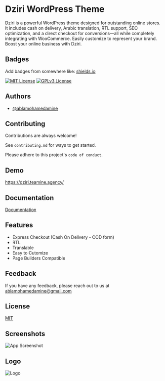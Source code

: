 
# Dziri WordPress Theme

Dziri is a powerful WordPress theme designed for outstanding online stores. It includes cash on delivery, Arabic translation, RTL support, SEO optimization, and a direct checkout for conversions—all while completely integrating with WooCommerce. Easily customize to represent your brand. Boost your online business with Dziri.

## Badges

Add badges from somewhere like: [shields.io](https://shields.io/)

[![MIT License](https://img.shields.io/badge/License-MIT-green.svg)](https://choosealicense.com/licenses/mit/)
[![GPLv3 License](https://img.shields.io/badge/License-GPL%20v3-yellow.svg)](https://opensource.org/licenses/)



## Authors

- [@ablamohamedamine](https://www.github.com/ablamohamedamine)


## Contributing

Contributions are always welcome!

See `contributing.md` for ways to get started.

Please adhere to this project's `code of conduct`.


## Demo

https://dziri.teamine.agency/


## Documentation

[Documentation](https://dziri.teamine.agency/documentation)


## Features

- Express Checkout (Cash On Delivery - COD form)
- RTL
- Translable
- Easy to Cutomize
- Page Builders Compatible


## Feedback

If you have any feedback, please reach out to us at ablamohamedamine@gmail.com


## License

[MIT](https://choosealicense.com/licenses/mit/)


## Screenshots

![App Screenshot](https://i0.wp.com/themes.svn.wordpress.org/dziri/1.0.9/screenshot.png?w=post-thumbnail&strip=all)

## Logo


![Logo](https://dziri.teamine.agency/whemtooj/2024/09/logo.png.webp)


